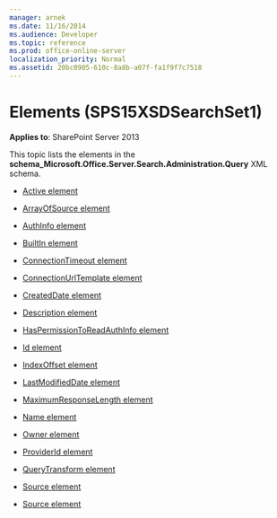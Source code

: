 ```yaml
---
manager: arnek
ms.date: 11/16/2014
ms.audience: Developer
ms.topic: reference
ms.prod: office-online-server
localization_priority: Normal
ms.assetid: 20bc0905-610c-8a8b-a07f-fa1f9f7c7518
---
```


# Elements (SPS15XSDSearchSet1)

**Applies to**: SharePoint Server 2013

This topic lists the elements in the **schema\_Microsoft.Office.Server.Search.Administration.Query** XML schema.

- [Active element](active-element-source-complextypesps15xsdsearchset1.md)

- [ArrayOfSource element](arrayofsource-element-sps15xsdsearchset1.md)

- [AuthInfo element](authinfo-element-source-complextypesps15xsdsearchset1.md)

- [BuiltIn element](builtin-element-source-complextypesps15xsdsearchset1.md)

- [ConnectionTimeout element](connectiontimeout-element-source-complextypesps15xsdsearchset1.md)

- [ConnectionUrlTemplate element](connectionurltemplate-element-source-complextypesps15xsdsearchset1.md)

- [CreatedDate element](createddate-element-source-complextypesps15xsdsearchset1.md)

- [Description element](description-element-source-complextypesps15xsdsearchset1.md)

- [HasPermissionToReadAuthInfo element](haspermissiontoreadauthinfo-element-source-complextypesps15xsdsearchset1.md)

- [Id element](id-element-source-complextypesps15xsdsearchset1.md)

- [IndexOffset element](indexoffset-element-source-complextypesps15xsdsearchset1.md)

- [LastModifiedDate element](lastmodifieddate-element-source-complextypesps15xsdsearchset1.md)

- [MaximumResponseLength element](maximumresponselength-element-source-complextypesps15xsdsearchset1.md)

- [Name element](name-element-source-complextypesps15xsdsearchset1.md)

- [Owner element](owner-element-source-complextypesps15xsdsearchset1.md)

- [ProviderId element](providerid-element-source-complextypesps15xsdsearchset1.md)

- [QueryTransform element](querytransform-element-source-complextypesps15xsdsearchset1.md)

- [Source element](source-element-sps15xsdsearchset1.md)

- [Source element](source-element-arrayofsource-complextypesps15xsdsearchset1.md)









